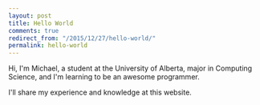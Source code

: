 ```yaml
---
layout: post
title: Hello World
comments: true
redirect_from: "/2015/12/27/hello-world/"
permalink: hello-world
---
```


Hi, I'm Michael, a student at the University of Alberta, major in Computing Science, and I'm learning to be an awesome programmer.

I'll share my experience and knowledge at this website.
